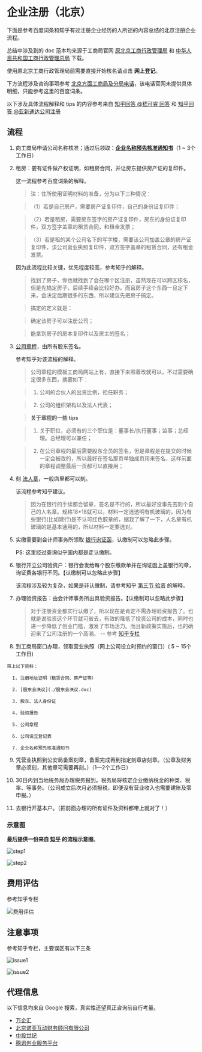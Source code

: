 # 企业注册（北京）

下面是参考百度词条和知乎有过注册企业经历的人所述的内容总结的北京注册企业流程。

总结中涉及到的 doc 范本均来源于工商局官网 [原北京工商行政管理局](gsj.beijing.gov.cn) 和 [中华人民共和国工商行政管理总局](home.saic.gov.cn) 下载。

使用原北京工商行政管理局前需要直接开始核名请点击 __网上登记__。

下方流程涉及咨询事项参考 [北京方面工商局及分局电话](https://zhidao.baidu.com/question/323921581.html)，该电话官网未提供具体明细，只能参考这里的百度词条。

以下涉及具体流程解释和 tips 的内容参考来自 [知乎回答 @嵇可睿 回答](https://www.zhihu.com/question/19585093) 和 [知乎回答 @亚新通达公司注册](https://www.zhihu.com/question/54570629)

## 流程

1. 向工商局申请公司名称核准；通过后领取：__[企业名称预先核准通知书](http://home.saic.gov.cn/fw/bsdt/ztbs/qydj/mcdj/mcyxhz/)__（1 ~ 3个工作日）


2. 租房：要有证件做产权证明，如租房合同，并让房东提供房产证的复印件。

   这一流程参考百度词条的解释。
   > 注：住所使用证明材料的准备，分为以下三种情况：
   
   >（1）若是自己房产，需要房产证复印件，自己的身份证复印件；
   
   >（2）若是租房，需要房东签字的房产证复印件，房东的身份证复印件，双方签字盖章的租赁合同，和租金发票；
   
   >（3）若是租的某个公司名下的写字楼，需要该公司加盖公章的房产证复印件，该公司营业执照复印件，双方签字盖章的租赁合同，还有租金发票。
   
   因为此流程比较关键，优先程度较高，参考知乎的解释。
   > 找到了房子，你也就找到了会在哪个区注册，虽然现在可以跨区核名，但是先搞定房子，后续手续会比较好办。而且房子这个东西一旦定下来，会决定后期很多的东西，所以建议先把房子搞定。
   
   > 搞定的定义就是：
   
   > 确定该房子可以注册公司；
   
   > 能拿到房子的房本复印件以及房主的签名；

3. [公司章程](./公司章程-范本.doc)，由所有股东签名。

    参考知乎对该流程的解释。
  
    > 公司章程的模板工商局网站上有，直接下来照着改就可以，不过需要确定很多东西，摘要如下：
  
    > 1. 公司的合伙人的出资比例，担任职务；
  
    > 2. 公司的组织架构以及法人代表；
  
    > __关于章程的一些 tips__
  
    > 1. 关于职位，必须有的三个职位是：董事长/执行董事；监事；总经理。总经理可以兼任；
  
    > 2. 在公司章程的最后需要股东全员的签名，但是章程是在提交的时候一定会被改的，所以最好在签名那页单独成页用来签名，这样前面的章程调整最后一页都可以直接用；

4. 刻 [法人章](https://baike.baidu.com/item/%E6%B3%95%E4%BA%BA%E7%AB%A0)，一般店里都可以刻。

    该流程参考知乎建议。

    > 因为在银行的手续都会留章，签名是不行的，所以最好没事先去刻个自己的人名章。规格18*18就可以，材料一定选透明有机玻璃的，因为有些银行(比如建行)是不认可红色胶章的，据我了解了一下，人名章有机玻璃的是基本通用的，所以材料一定要选对。

5. 实缴需要到会计师事务所领取 [银行询证函](./银行询证函.doc)，认缴制可以忽略此步骤。

    PS: 这里经过查询似乎国内都是走认缴制。

6. 银行开立公司验资户：银行会发给每个股东缴款单并在询证函上盖银行的章，询证费各银行不同。【认缴制可以忽略此步骤】

    该流程涉及较为复杂，如果是非认缴制，请参考知乎 [第三节 验资](https://www.zhihu.com/question/19585093) 的解释。

7. 办理验资报告：由会计师事务所出具验资报告。【认缴制可以忽略此步骤】

    > 对于注册资金都实行认缴了，所以现在是肯定不需办理验资报告了。也就是说验资这个环节就可省去，有效的降低了投资公司的成本，同时也进一步降低了创业门槛，激发了市场活力。而且新政策实施后，也的确迎来了公司注册的一个高潮。 -- 参考 [知乎专栏](https://zhuanlan.zhihu.com/p/44361192)

8. 到工商局窗口办理，领取营业执照（网上公司设立时预约的窗口）( 5 ~ 15个工作日)

  ```
  带上以下资料：
  
    1. 注册地址证明（租赁合同、房产证等）

    2. [股东会决议](./股东会决议.doc)

    3. 股东、法人身份证

    4. 验资报告

    5. 公司章程

    6. 公司设立登记表

    7. 企业名称预先核准通知书
  ```

9. 凭营业执照到公安局备案刻章，备案完成再到指定刻章店刻章。（公章及财务章必须刻，其他章可需要再刻。）（1—2个工作日）

10. 30日内到当地税务局办理税务报到。税务局将核定企业缴纳税金的种类、税率、等事务。（公司成立后次月必须报税，即便没有营业收入也需要建账及零申报。）

11. 去银行开基本户。（把前面办理的所有证件及资料都带上就对了！）

### 示意图

__最后提供一份来自 [知乎](https://www.zhihu.com/question/54570629) 的流程示意图__。

![step1](./images/step1.jpg)

![step2](./images/step2.jpg)

## 费用评估

参考知乎专栏

![费用评估](./images/费用评估.jpg)

## 注意事项

参考知乎专栏，主要误区有以下三条

![issue1](./images/issue1.jpg)

![issue2](./images/issue2.jpg)


## 代理信息

以下信息均来自 Google 搜索，真实性还望真正咨询前自行考量。

- [万企汇](http://jn.520gongsi.cn/)
- [北京诺亚互动财务顾问有限公司](http://www.87793798.cn/)
- [中投世纪](http://www.pinggu168.com/gongsizhuce/)
- [腾讯创业服务平台](https://c.qq.com/cateTopic/view)


